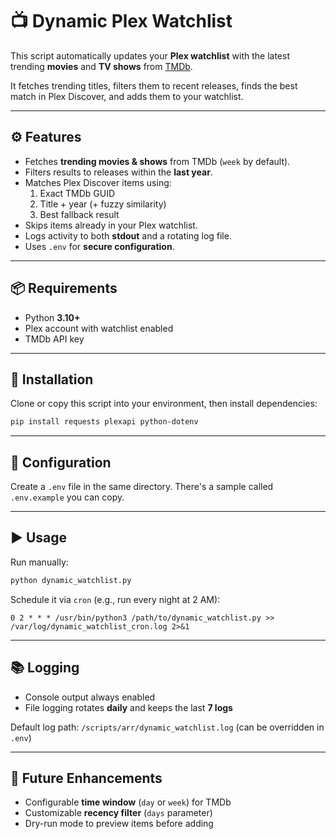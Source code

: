 # 📺 Dynamic Plex Watchlist

This script automatically updates your **Plex watchlist** with the latest trending **movies** and **TV shows** from [TMDb](https://www.themoviedb.org/).

It fetches trending titles, filters them to recent releases, finds the best match in Plex Discover, and adds them to your watchlist.

---

## ⚙️ Features

- Fetches **trending movies & shows** from TMDb (`week` by default).
- Filters results to releases within the **last year**.
- Matches Plex Discover items using:
  1. Exact TMDb GUID
  2. Title + year (+ fuzzy similarity)
  3. Best fallback result
- Skips items already in your Plex watchlist.
- Logs activity to both **stdout** and a rotating log file.
- Uses `.env` for **secure configuration**.

---

## 📦 Requirements

- Python **3.10+**
- Plex account with watchlist enabled
- TMDb API key

---

## 🔧 Installation

Clone or copy this script into your environment, then install dependencies:

```bash
pip install requests plexapi python-dotenv
````

---

## 📄 Configuration

Create a `.env` file in the same directory. There's a sample called `.env.example` you can copy.

---

## ▶️ Usage

Run manually:

```bash
python dynamic_watchlist.py
```

Schedule it via `cron` (e.g., run every night at 2 AM):

```cron
0 2 * * * /usr/bin/python3 /path/to/dynamic_watchlist.py >> /var/log/dynamic_watchlist_cron.log 2>&1
```

---

## 📚 Logging

* Console output always enabled
* File logging rotates **daily** and keeps the last **7 logs**

Default log path: `/scripts/arr/dynamic_watchlist.log`
(can be overridden in `.env`)

---

## 🚀 Future Enhancements

* Configurable **time window** (`day` or `week`) for TMDb
* Customizable **recency filter** (`days` parameter)
* Dry-run mode to preview items before adding
